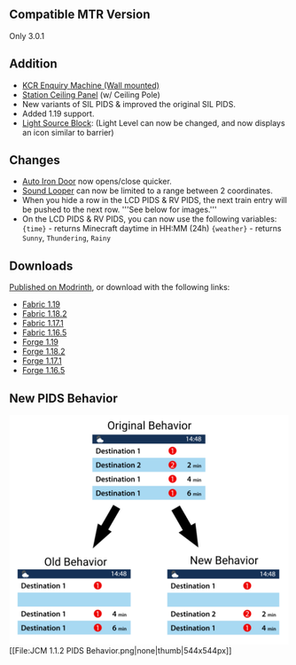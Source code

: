 ## Compatible MTR Version
Only 3.0.1

## Addition

* [KCR Enquiry Machine (Wall mounted)](../blocks/kcr_enquiry_machine.md)
* [Station Ceiling Panel](../blocks/station_ceilings_wrl.md) (w/ Ceiling Pole)
* New variants of SIL PIDS & improved the original SIL PIDS.
* Added 1.19 support.
* [Light Source Block](../blocks/light_source_block.md): (Light Level can now be changed, and now displays an icon similar to barrier)

## Changes

* [Auto Iron Door](../blocks/auto_iron_door.md) now opens/close quicker.
* [Sound Looper](../blocks/sound_looper.md) can now be limited to a range between 2 coordinates.
* When you hide a row in the LCD PIDS & RV PIDS, the next train entry will be pushed to the next row. '''See below for images.'''
* On the LCD PIDS & RV PIDS, you can now use the following variables:  `{time}` - returns Minecraft daytime in HH:MM (24h)  `{weather}` - returns `Sunny`, `Thundering`, `Rainy`

## Downloads
[Published on Modrinth](https://modrinth.com/mod/jcm/versions), or download with the following links:

- [Fabric 1.19](https://joban.org/JCM/1.1.2/Joban-Client-Mod-fabric-1.19-1.1.2.jar)
- [Fabric 1.18.2](https://joban.org/JCM/1.1.2/Joban-Client-Mod-fabric-1.18.2-1.1.2.jar)
- [Fabric 1.17.1](https://joban.org/JCM/1.1.2/Joban-Client-Mod-fabric-1.17.1-1.1.2.jar)
- [Fabric 1.16.5](https://joban.org/JCM/1.1.2/Joban-Client-Mod-fabric-1.16.5-1.1.2.jar)
- [Forge 1.19](https://joban.org/JCM/1.1.2/Joban-Client-Mod-forge-1.19-1.1.2.jar)
- [Forge 1.18.2](https://joban.org/JCM/1.1.2/Joban-Client-Mod-forge-1.18.2-1.1.2.jar)
- [Forge 1.17.1](https://joban.org/JCM/1.1.2/Joban-Client-Mod-forge-1.17.1-1.1.2.jar)
- [Forge 1.16.5](https://joban.org/JCM/1.1.2/Joban-Client-Mod-forge-1.16.5-1.1.2.jar)

## New PIDS Behavior
![New PIDS Behaviour in JCM v1.1.2, where arrivals are pushed down if an arrival entry is hidden](img/JCM_1.1.2_PIDS_Behavior.png)
[[File:JCM 1.1.2 PIDS Behavior.png|none|thumb|544x544px]]